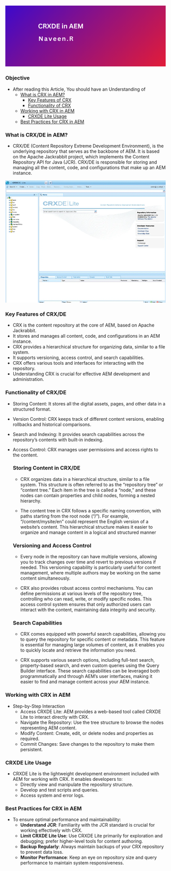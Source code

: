 
![CRX](./Titleimages/crxde.png)

### Objective

- After reading this Article, You should have an Understanding of 
    - [What is CRX in AEM?](#what-is-crxde-in-aem)
        - [Key Features of CRX](#key-features-of-crxde)
        - [Functionality of CRX](#functionality-of-crxde)
    - [Working with CRX in AEM](#working-with-crx-in-aem)
        - [ CRXDE Lite Usage](#crxde-lite-usage)
    - [Best Practices for CRX in AEM](#best-practices-for-crx-in-aem)
    

### What is CRX/DE in AEM?
- CRX/DE (Content Repository Extreme Development Environment), is the underlying repository that serves as the backbone of AEM. It is based on the Apache Jackrabbit project, which implements the Content Repository API for Java (JCR). CRX/DE is responsible for storing and managing all the content, code, and configurations that make up an AEM instance.

![CRX](./Images/crx.png)

### Key Features of CRX/DE
- CRX is the content repository at the core of AEM, based on Apache Jackrabbit.
- It stores and manages all content, code, and configurations in an AEM instance.
- CRX provides a hierarchical structure for organizing data, similar to a file system.
- It supports versioning, access control, and search capabilities.
- CRX offers various tools and interfaces for interacting with the repository.
- Understanding CRX is crucial for effective AEM development and administration.

### Functionality of CRX/DE
- Storing Content: It stores all the digital assets, pages, and other data in a structured format.
- Version Control: CRX keeps track of different content versions, enabling rollbacks and historical comparisons.
- Search and Indexing: It provides search capabilities across the repository’s contents with built-in indexing.
- Access Control: CRX manages user permissions and access rights to the content.

    ### Storing Content in CRX/DE

    - CRX organizes data in a hierarchical structure, similar to a file system. This structure is often referred to as the “repository tree” or “content tree.” Each item in the tree is called a “node,” and these nodes can contain properties and child nodes, forming a nested hierarchy.

    - The content tree in CRX follows a specific naming convention, with paths starting from the root node (“/”). For example, “/content/mysite/en” could represent the English version of a website’s content. This hierarchical structure makes it easier to organize and manage content in a logical and structured manner

    ### Versioning and Access Control
    - Every node in the repository can have multiple versions, allowing you to track changes over time and revert to previous versions if needed. This versioning capability is particularly useful for content management, where multiple authors may be working on the same content simultaneously.

    - CRX also provides robust access control mechanisms. You can define permissions at various levels of the repository tree, controlling who can read, write, or modify specific nodes. This access control system ensures that only authorized users can interact with the content, maintaining data integrity and security.

    ### Search Capabilities
    - CRX comes equipped with powerful search capabilities, allowing you to query the repository for specific content or metadata. This feature is essential for managing large volumes of content, as it enables you to quickly locate and retrieve the information you need.

    - CRX supports various search options, including full-text search, property-based search, and even custom queries using the Query Builder interface. These search capabilities can be leveraged both programmatically and through AEM’s user interfaces, making it easier to find and manage content across your AEM instance.

### Working with CRX in AEM
- Step-by-Step Interaction
    - Access CRXDE Lite: AEM provides a web-based tool called CRXDE Lite to interact directly with CRX.
    - Navigate the Repository: Use the tree structure to browse the nodes representing AEM content.
    - Modify Content: Create, edit, or delete nodes and properties as required.
    - Commit Changes: Save changes to the repository to make them persistent.

### CRXDE Lite Usage
- CRXDE Lite is the lightweight development environment included with AEM for working with CRX. It enables developers to:
    - Directly view and manipulate the repository structure.
    - Develop and test scripts and queries.
    - Access system and error logs.

### Best Practices for CRX in AEM
- To ensure optimal performance and maintainability:
    - **Understand JCR**: Familiarity with the JCR standard is crucial for working effectively with CRX.
    - **Limit CRXDE Lite Use**: Use CRXDE Lite primarily for exploration and debugging; prefer higher-level tools for content authoring.
    - **Backup Regularly**: Always maintain backups of your CRX repository to prevent data loss.
    - **Monitor Performance**: Keep an eye on repository size and query performance to maintain system responsiveness.